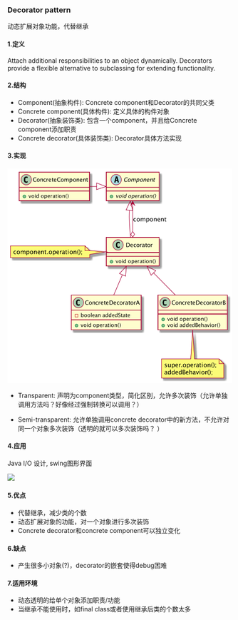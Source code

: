 ### Decorator pattern
动态扩展对象功能，代替继承

#### 1.定义
Attach additional responsibilities to an object dynamically. Decorators provide a flexible alternative to subclassing
 for extending functionality.
 
#### 2.结构

* Component(抽象构件): Concrete component和Decorator的共同父类
* Concrete component(具体构件): 定义具体的构件对象
* Decorator(抽象装饰类): 包含一个component，并且给Concrete component添加职责
* Concrete decorator(具体装饰类): Decorator具体方法实现

#### 3.实现
![](https://raw.githubusercontent.com/nyannko/coder-notes/master/img/decoratorstructure.png)

* Transparent: 声明为component类型，简化区别，允许多次装饰（允许单独调用方法吗？好像经过强制转换可以调用？）

* Semi-transparent: 允许单独调用concrete decorator中的新方法，不允许对同一个对象多次装饰（透明的就可以多次装饰吗？ ）

#### 4.应用
Java I/O 设计, swing图形界面

![](![](https://raw.githubusercontent.com/nyannko/coder-notes/master/img/visualcomponent.png))

#### 5.优点

* 代替继承，减少类的个数
* 动态扩展对象的功能，对一个对象进行多次装饰
* Concrete decorator和concrete component可以独立变化

#### 6.缺点

* 产生很多小对象(?)，decorator的嵌套使得debug困难

#### 7.适用环境

* 动态透明的给单个对象添加职责/功能
* 当继承不能使用时，如final class或者使用继承后类的个数太多
